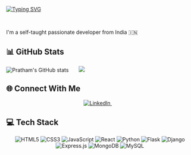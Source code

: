 <!-- text Animation code for Name -->

<!-- [![Typing SVG](https://readme-typing-svg.demolab.com?font=Fira+Code&duration=2000&pause=1000&color=AD42F7&center=true&width=435&lines=%F0%9F%91%8B+Hello+There+;I+am+Mohd+Anas+Khan)](https://git.io/typing-svg) -->


<a href="https://git.io/typing-svg"><img src="https://readme-typing-svg.demolab.com?font=SansSerif+Code&duration=2000&pause=1000&color=FFFFFF&center=true&width=435&lines=%F0%9F%91%8B+Hi+There+;I+am+Pratham+Nagvekar" alt="Typing SVG" /></a>



<br />

I'm a self-taught passionate developer from India 🇮🇳

## 📊 GitHub Stats
![Pratham's GitHub stats](https://github-readme-stats.vercel.app/api?username=Proton963&show_icons=true&theme=tokyonight&hide=issues&include_all_commits=true&count_private=true) &nbsp;&nbsp;&nbsp;&nbsp;&nbsp;
![](https://github-readme-stats.vercel.app/api/top-langs/?username=Proton963&theme=tokyonight&include_all_commits=true&count_private=true&layout=compact)


## 🌐 Connect With Me

<div align="center">
  <a href="https://www.linkedin.com/in/pratham-nagvekar-393406280/">
    <img src="https://img.shields.io/badge/LinkedIn-%230077B5.svg?logo=linkedin&logoColor=white" alt="LinkedIn"/>
  </a>
  &nbsp;&nbsp;&nbsp;
  
</div>


## 💻 Tech Stack

<div align="center">
  <img src="https://img.shields.io/badge/html5-%23E34F26.svg?style=for-the-badge&logo=html5&logoColor=white" alt="HTML5"/>
  <img src="https://img.shields.io/badge/css3-%231572B6.svg?style=for-the-badge&logo=css3&logoColor=white" alt="CSS3"/>
  <img src="https://img.shields.io/badge/javascript-%23323330.svg?style=for-the-badge&logo=javascript&logoColor=%23F7DF1E" alt="JavaScript"/>
  <img src="https://img.shields.io/badge/react-%2320232a.svg?style=for-the-badge&logo=react&logoColor=%2361DAFB" alt="React"/>
  <img src="https://img.shields.io/badge/python-3670A0?style=for-the-badge&logo=python&logoColor=ffdd54" alt="Python"/>
  <img src="https://img.shields.io/badge/flask-%23000.svg?style=for-the-badge&logo=flask&logoColor=white" alt="Flask"/>
  <img src="https://img.shields.io/badge/django-%23092E20.svg?style=for-the-badge&logo=django&logoColor=white" alt="Django"/>
  <img src="https://img.shields.io/badge/express.js-%23404d59.svg?style=for-the-badge&logo=express&logoColor=%2361DAFB" alt="Express.js"/>
  <img src="https://img.shields.io/badge/MongoDB-%234ea94b.svg?style=for-the-badge&logo=mongodb&logoColor=white" alt="MongoDB"/>
  <img src="https://img.shields.io/badge/mysql-4479A1.svg?style=for-the-badge&logo=mysql&logoColor=white" alt="MySQL"/>
</div>
